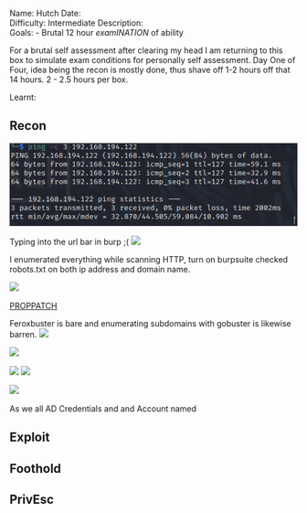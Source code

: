 
Name: Hutch
Date:  
Difficulty:  Intermediate
Description:  
Goals:  - Brutal 12 hour *examINATION* of ability

For a brutal self assessment after clearing my head I am returning to this box to simulate exam conditions for personally self assessment. Day One of Four, idea being the recon is mostly done, thus shave off 1-2 hours off that 14 hours. 2 - 2.5 hours per box.

Learnt:

## Recon

![ping](OS-ProvingGrounds/Hutch/Screenshots/ping.png)

Typing into the url bar in burp ;(
![](Ispoileditbymistake.png)

I enumerated everything while scanning HTTP, turn on burpsuite checked robots.txt on both ip address and domain name. 


![](curlcheckingallowedmethods.png)

[PROPPATCH](https://learn.microsoft.com/en-us/previous-versions/office/developer/exchange-server-2003/aa142976(v=exchg.65))

Feroxbuster is bare and enumerating subdomains with gobuster is likewise barren.
![](bareferox.png)

![](niktoputsup.png)

![](invalidcreds.png)
![](waforneedcreds.png)


![](unauthorized.png)

As we all AD Credentials and and Account named

## Exploit

## Foothold

## PrivEsc

      
